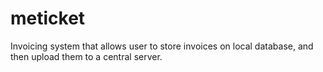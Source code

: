 # meticket
Invoicing system that allows user to store invoices on local database, and then upload them to a central server.
